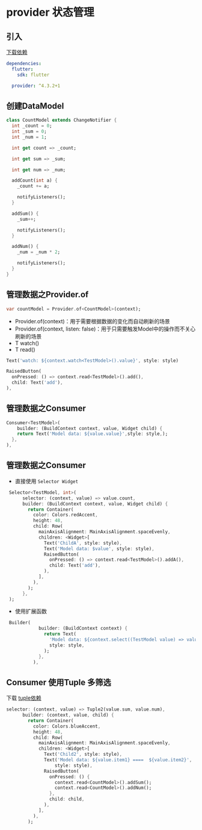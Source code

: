 # provider 状态管理

## 引入



[下载依赖](https://pub.dev/packages/provider)

```yaml
dependencies:
  flutter:
    sdk: flutter

  provider: ^4.3.2+1 
```



## 创建DataModel

```dart
class CountModel extends ChangeNotifier {
  int _count = 0;
  int _sum = 0;
  int _num = 1;

  int get count => _count;

  int get sum => _sum;

  int get num => _num;

  addCount(int a) {
    _count += a;

    notifyListeners();
  }

  addSum() {
    _sum++;

    notifyListeners();
  }

  addNum() {
    _num = _num * 2;

    notifyListeners();
  }
}
```

## 管理数据之Provider.of

```dart
var countModel = Provider.of<CountModel>(context);
```

- Provider.of<T>(context)：用于需要根据数据的变化而自动刷新的场景
-  Provider.of<T>(context, listen: false)：用于只需要触发Model中的操作而不关心刷新的场景
- T watch<T>()
- T read<T>()

```dart
Text('watch: ${context.watch<TestModel>().value}', style: style)

RaisedButton(
  onPressed: () => context.read<TestModel>().add(),
  child: Text('add'),
),
```

## 管理数据之Consumer

```dart
Consumer<TestModel>(
	builder: (BuildContext context, value, Widget child) {
    return Text('Model data: ${value.value}',style: style,);
  },
),
```

## 管理数据之Consumer

- 直接使用 `Selector Widget`

```dart
 Selector<TestModel, int>(
      selector: (context, value) => value.count,
      builder: (BuildContext context, value, Widget child) {
        return Container(
          color: Colors.redAccent,
          height: 48,
          child: Row(
            mainAxisAlignment: MainAxisAlignment.spaceEvenly,
            children: <Widget>[
              Text('ChildA', style: style),
              Text('Model data: $value', style: style),
              RaisedButton(
                onPressed: () => context.read<TestModel>().addA(),
                child: Text('add'),
              ),
            ],
          ),
        );
      },
 );
```

- 使用扩展函数

```dart
 Builder(
            builder: (BuildContext context) {
              return Text(
                'Model data: ${context.select((TestModel value) => value.modelValueB)}',
                style: style,
              );
            },
          ),
```



## Consumer 使用Tuple 多筛选

下载 [tuple依赖](https://pub.dev/packages/tuple)

```dart
selector: (context, value) => Tuple2(value.sum, value.num),
      builder: (context, value, child) {
        return Container(
          color: Colors.blueAccent,
          height: 48,
          child: Row(
            mainAxisAlignment: MainAxisAlignment.spaceEvenly,
            children: <Widget>[
              Text('Child2', style: style),
              Text('Model data: ${value.item1} ====  ${value.item2}',
                  style: style),
              RaisedButton(
                onPressed: () {
                  context.read<CountModel>().addSum();
                  context.read<CountModel>().addNum();
                },
                child: child,
              ),
            ],
          ),
        );
```


